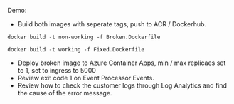 Demo:

- Build both images with seperate tags, push to ACR / Dockerhub.


```docker build -t non-working -f Broken.Dockerfile ```

```docker build -t working -f Fixed.Dockerfile ```

- Deploy broken image to Azure Container Apps, min / max replicaes set to 1, set to ingress to 5000
- Review exit code 1 on Event Processor Events.
- Review how to check the customer logs through Log Analytics and find the cause of the error message. 

